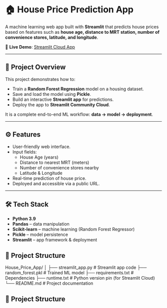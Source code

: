 # 🏠 House Price Prediction App

A machine learning web app built with **Streamlit** that predicts house prices based on features such as **house age, distance to MRT station, number of convenience stores, latitude, and longitude**.

🚀 **Live Demo**: [Streamlit Cloud App]([https://housepriceapp-b7bqjgcv3jqe4tpbab3f6t.streamlit.app/])

---

## 📌 Project Overview
This project demonstrates how to:
- Train a **Random Forest Regression** model on a housing dataset.
- Save and load the model using **Pickle**.
- Build an interactive **Streamlit app** for predictions.
- Deploy the app to **Streamlit Community Cloud**.

It is a complete end-to-end ML workflow: **data → model → deployment**.

---

## ⚙️ Features
- User-friendly web interface.
- Input fields:
  - House Age (years)
  - Distance to nearest MRT (meters)
  - Number of convenience stores nearby
  - Latitude & Longitude
- Real-time prediction of house price.
- Deployed and accessible via a public URL.

---

## 🛠️ Tech Stack
- **Python 3.9**
- **Pandas** – data manipulation
- **Scikit-learn** – machine learning (Random Forest Regressor)
- **Pickle** – model persistence
- **Streamlit** – app framework & deployment

## 📂 Project Structure

House_Price_App/
│
├── streamlit_app.py # Streamlit app code
├── random_forest.pkl # Trained ML model
├── requirements.txt # Dependencies
├── runtime.txt # Python version pin (for Streamlit Cloud)
└── README.md # Project documentation

## 📂 Project Structure
